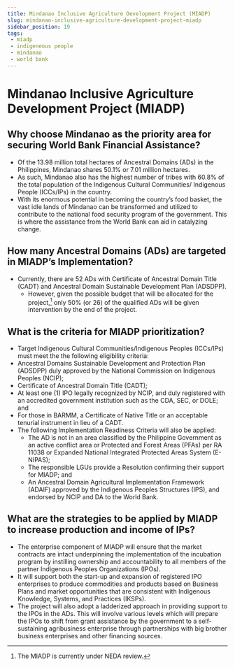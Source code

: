 ```yaml
---
title: Mindanao Inclusive Agriculture Development Project (MIADP)
slug: mindanao-inclusive-agriculture-development-project-miadp
sidebar_position: 19
tags:
 - miadp
 - indigeneous people
 - mindanao
 - world bank
---
```


# Mindanao Inclusive Agriculture Development Project (MIADP)

## Why choose Mindanao as the priority area for securing World Bank Financial Assistance?

- Of the 13.98 million total hectares of Ancestral Domains (ADs) in the Philippines, Mindanao shares 50.1% or 7.01 million hectares.
- As such, Mindanao also has the highest number of tribes with 60.8% of the total population of the Indigenous Cultural Communities/ Indigenous People (ICCs/IPs) in the country.
- With its enormous potential in becoming the country’s food basket,  the vast idle lands of Mindanao can be transformed and utilized to contribute to the national food security program of the government. This is where the assistance from the World Bank can aid in catalyzing change.

## How many Ancestral Domains (ADs) are targeted in MIADP’s Implementation?

- Currently, there are 52 ADs with Certificate of Ancestral Domain Title (CADT) and Ancestral Domain Sustainable Development Plan (ADSDPP).
  - However, given the possible budget that will be allocated for the project,[^1] only 50% (or 26) of the qualified ADs will be given intervention by the end of the project.

## What is the criteria for MIADP prioritization?

- Target Indigenous Cultural Communities/Indigenous Peoples (ICCs/IPs) must meet the the following eligibility criteria:
- Ancestral Domains Sustainable Development and Protection Plan (ADSDPP) duly approved by the National Commission on Indigenous Peoples (NCIP);
- Certificate of Ancestral Domain Title (CADT);
- At least one (1) IPO legally recognized by NCIP, and duly registered with an accredited government institution such as the CDA, SEC, or DOLE; and
- For those in BARMM, a Certificate of Native Title or an acceptable tenurial instrument in lieu of a CADT.
- The following Implementation Readiness Criteria will also be applied:
  - The AD is not in an area classified by the Philippine Government as an active conflict area or  Protected and Forest Areas (PFAs) per RA 11038 or Expanded National Integrated Protected Areas System (E-NIPAS);
  - The responsible LGUs provide a Resolution confirming their support for MIADP; and
  - An Ancestral Domain Agricultural Implementation Framework (ADAIF) approved by the Indigenous Peoples Structures (IPS), and endorsed by NCIP and DA to the World Bank.

## What are the strategies to be applied by MIADP to increase production and income of IPs?

- The enterprise component of MIADP will ensure that the market contracts are intact underpinning the implementation of the incubation program by instilling ownership and accountability to all members of the partner Indigenous Peoples Organizations (IPOs).
- It will support both the start-up and expansion of registered IPO enterprises to produce commodities and products based on Business Plans  and market opportunities that are consistent with Indigenous Knowledge, Systems, and Practices (IKSPs).
- The project will also adopt a ladderized approach in providing support to the IPOs in the ADs. This will involve various levels which will prepare the IPOs to shift from grant assistance by the government to a self-sustaining agribusiness enterprise through partnerships with big brother business enterprises and other financing sources.

[^1]: The MIADP is currently under NEDA review.





